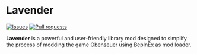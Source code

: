 # Lavender
[![Issues](https://img.shields.io/github/issues/leonarudo/Lavender)](https://github.com/leonarudo/Lavender/issues)
[![Pull requests](https://img.shields.io/github/issues-pr/leonarudo/Lavender)](https://github.com/leonarudo/Lavender/pulls)

**Lavender** is a powerful and user-friendly library mod designed to simplify the process of modding the game [Obenseuer](https://store.steampowered.com/app/951240/Obenseuer/) using BepInEx as mod loader.